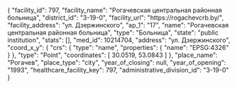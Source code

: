 {
    "facility_id": 797,
    "facility_name": "Рогачевская центральная районная больница",
    "district_id": "3-19-0",
    "facility_url": "https:\/\/rogachevcrb.by\/",
    "facility_address": "ул. Дзержинского",
    "ap_1": "17",
    "name": "Рогачевская центральная районная больница",
    "type": "Больница",
    "state": "public institution",
    "stats": [],
    "med_id": 10214704,
    "address": "ул. Дзержинского",
    "coord_x_y": {
        "crs": {
            "type": "name",
            "properties": {
                "name": "EPSG:4326"
            }
        },
        "type": "Point",
        "coordinates": [
            30.0519,
            53.0843
        ]
    },
    "place_name": "Рогачев",
    "place_type": "city",
    "year_of_closing": null,
    "year_of_opening": "1993",
    "healthcare_facility_key": 797,
    "administrative_division_id": "3-19-0"
}